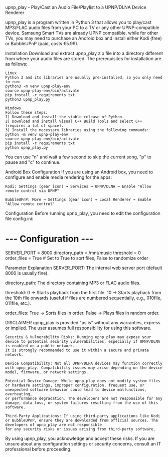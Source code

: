 upnp_play - Play/Cast an Audio File/Playlist to a UPNP/DLNA Device Renderer

upnp_play is a program written in Python 3 that allows you to play/cast MP3/FLAC audio files from your PC to a TV or any other UPNP-compatible device.
Samsung Smart TVs are already UPNP compatible, while for other TVs, you may need to purchase an Android box and install either Kodi (free) or BubbleUPnP (paid, costs €5.99).

Installation
Download and extract upnp_play zip file into a directory different from where your audio files are stored. The prerequisites for installation are as follows:

    Linux
    Python 3 and its libraries are usually pre-installed, so you only need to run:
    python3 -m venv upnp-play-env
    source upnp-play-env/bin/activate
    pip install -r requirements.txt
    python3 upnp_play.py

    Windows
    Follow these steps:
    1) Download and install the stable release of Python.
    2) Download and install Visual C++ Build Tools and select C++ (requires a lot of space).
    3) Install the necessary libraries using the following commands:
    python -m venv upnp-play-env
    source upnp-play-env/bin/activate
    pip install -r requirements.txt
    python upnp_play.py

You can use "n" and wait a few second to skip the current song, "p" to pause and "c" to continue.

Android Box Configuration
If you are using an Android box, you need to configure and enable media rendering for the apps:

    Kodi: Settings (gear icon) → Services → UPNP/DLNA → Enable "Allow remote control via UPNP"

    BubbleUPnP: More → Settings (gear icon) → Local Renderer → Enable "Allow remote control"

Configuration
Before running upnp_play, you need to edit the configuration file config.ini:


# --- Configuration ---
SERVER_PORT = 8000
directory_path = /mnt/music
threshold = 0
order_files = True  # Set to True to sort files, False to randomize order

Parameter Explanation
SERVER_PORT: The internal web server port (default 8000 is usually fine).

directory_path: The directory containing MP3 or FLAC audio files.

threshold:
    0 → Starts playback from the first file.
    10 → Starts playback from the 10th file onwards (useful if files are numbered sequentially, e.g., 010file, 011file, etc.).

order_files:
    True → Sorts files in order.
    False → Plays files in random order.



DISCLAIMER
upnp_play is provided "as is" without any warranties, express or implied. The user assumes full responsibility for using this software.

    Security & Vulnerability Risks: Running upnp_play may expose your device to potential security vulnerabilities, especially if UPNP/DLNA is enabled on a public network. 
    It is strongly recommended to use it within a secure and private network.

    Device Compatibility: Not all UPNP/DLNA devices may function correctly with upnp_play. Compatibility issues may arise depending on the device model, firmware, or network settings.

    Potential Device Damage: While upnp_play does not modify system files or hardware settings, improper configuration, frequent use, or unexpected software behavior could lead to device malfunctions, overheating, 
    or performance degradation. The developers are not responsible for any damage, data loss, or system failures resulting from the use of this software.

    Third-Party Applications: If using third-party applications like Kodi or BubbleUPnP, ensure they are downloaded from official sources. The developers of upnp_play are not responsible 
    for any security risks or issues arising from third-party software.

By using upnp_play, you acknowledge and accept these risks. If you are unsure about any configuration settings or security concerns, consult an IT professional before proceeding.

